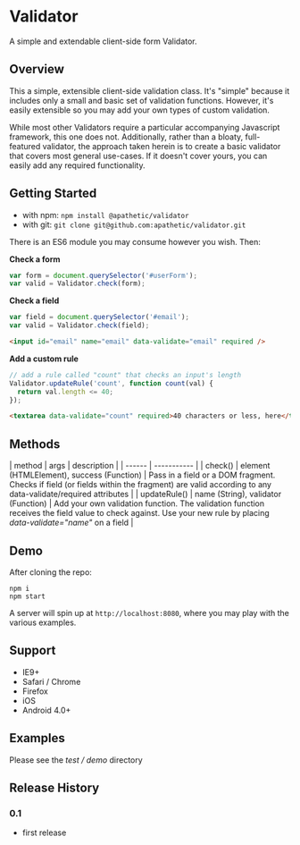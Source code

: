 # Validator

A simple and extendable client-side form Validator.

## Overview

This a simple, extensible client-side validation class. It's "simple" because it includes only a small and basic set of validation functions. However, it's easily extensible so you may add your own types of custom validation.

While most other Validators require a particular accompanying Javascript framework, this one does not. Additionally, rather than a bloaty, full-featured validator, the approach taken herein is to create a basic validator that covers most general use-cases. If it doesn't cover yours, you can easily add any required functionality.</p>

## Getting Started

* with npm:  ```npm install @apathetic/validator```
* with git:  ```git clone git@github.com:apathetic/validator.git```

There is an ES6 module you may consume however you wish. Then:

**Check a form**
```javascript
var form = document.querySelector('#userForm');
var valid = Validator.check(form);
```

**Check a field**
```javascript
var field = document.querySelector('#email');
var valid = Validator.check(field);
```
```html
<input id="email" name="email" data-validate="email" required />
```

**Add a custom rule**
```javascript
// add a rule called "count" that checks an input's length
Validator.updateRule('count', function count(val) {
  return val.length <= 40;
});
```
```html
<textarea data-validate="count" required>40 characters or less, here</textarea>
```


## Methods

| method | args | description |
| ------ | ----------- |
| check() | element (HTMLElement), success (Function) | Pass in a field or a DOM fragment. Checks if field (or fields within the fragment) are valid according to any data-validate/required attributes |
| updateRule() | name (String), validator (Function) | Add your own validation function. The validation function receives the field value to check against. Use your new rule by placing _data-validate="name"_ on a field |

## Demo

After cloning the repo:
```
npm i
npm start
```

A server will spin up at ```http://localhost:8080```, where you may play with the various examples.

## Support
* IE9+
* Safari / Chrome
* Firefox
* iOS
* Android 4.0+

## Examples

Please see the _test / demo_ directory

## Release History

### 0.1
* first release
